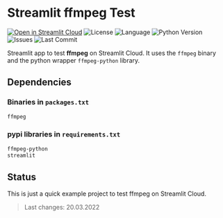 # Streamlit ffmpeg Test

[![Open in Streamlit Cloud](https://img.shields.io/badge/Open%20in-Streamlit%20Cloud-F24747?logo=streamlit)](https://share.streamlit.io/franky1/streamlit-ffmpeg-test/main) 
![License](https://img.shields.io/github/license/Franky1/Streamlit-ffmpeg-Test?logo=github) 
![Language](https://img.shields.io/github/languages/top/Franky1/Streamlit-ffmpeg-Test?logo=python) 
![Python Version](https://img.shields.io/badge/Python-3.7%20|%203.8%20|%203.9-blue?logo=python) 
![Issues](https://img.shields.io/github/issues/Franky1/Streamlit-ffmpeg-Test?logo=github) 
![Last Commit](https://img.shields.io/github/last-commit/Franky1/Streamlit-ffmpeg-Test?logo=github)

Streamlit app to test **ffmpeg** on Streamlit Cloud.
It uses the `ffmpeg` binary and the python wrapper `ffmpeg-python` library.

## Dependencies

### Binaries in `packages.txt`

```txt
ffmpeg
```

### pypi libraries in `requirements.txt`

```txt
ffmpeg-python
streamlit
```

## Status

This is just a quick example project to test ffmpeg on Streamlit Cloud.

> Last changes: 20.03.2022
